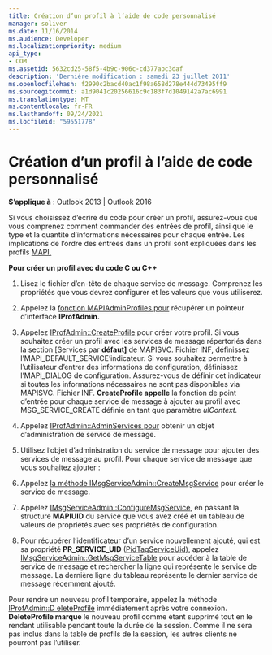 ```yaml
---
title: Création d’un profil à l’aide de code personnalisé
manager: soliver
ms.date: 11/16/2014
ms.audience: Developer
ms.localizationpriority: medium
api_type:
- COM
ms.assetid: 5632cd25-58f5-4b9c-906c-cd377abc3daf
description: 'Derniére modification : samedi 23 juillet 2011'
ms.openlocfilehash: f2990c2bacd40ac1f98a658d278e444d73495ff9
ms.sourcegitcommit: a1d9041c20256616c9c183f7d1049142a7ac6991
ms.translationtype: MT
ms.contentlocale: fr-FR
ms.lasthandoff: 09/24/2021
ms.locfileid: "59551778"
---
```

# <a name="creating-a-profile-by-using-custom-code"></a>Création d’un profil à l’aide de code personnalisé

  
  
**S’applique à** : Outlook 2013 | Outlook 2016 
  
Si vous choisissez d’écrire du code pour créer un profil, assurez-vous que vous comprenez comment commander des entrées de profil, ainsi que le type et la quantité d’informations nécessaires pour chaque entrée. Les implications de l’ordre des entrées dans un profil sont expliquées dans les profils [MAPI.](mapi-profiles.md)
  
 **Pour créer un profil avec du code C ou C++**
  
1. Lisez le fichier d’en-tête de chaque service de message. Comprenez les propriétés que vous devrez configurer et les valeurs que vous utiliserez.
    
2. Appelez la [fonction MAPIAdminProfiles pour](mapiadminprofiles.md) récupérer un pointeur d’interface **IProfAdmin.** 
    
3. Appelez [IProfAdmin::CreateProfile](iprofadmin-createprofile.md) pour créer votre profil. Si vous souhaitez créer un profil avec les services de message répertoriés dans la section [Services par **défaut]** de MAPISVC. Fichier INF, définissez l’MAPI_DEFAULT_SERVICE’indicateur. Si vous souhaitez permettre à l’utilisateur d’entrer des informations de configuration, définissez l’MAPI_DIALOG de configuration. Assurez-vous de définir cet indicateur si toutes les informations nécessaires ne sont pas disponibles via MAPISVC. Fichier INF. **CreateProfile appelle** la fonction de point d’entrée pour chaque service de message à ajouter au profil avec MSG_SERVICE_CREATE définie en tant que paramètre _ulContext._ 
    
4. Appelez [IProfAdmin::AdminServices pour](iprofadmin-adminservices.md) obtenir un objet d’administration de service de message. 
    
5. Utilisez l’objet d’administration du service de message pour ajouter des services de message au profil. Pour chaque service de message que vous souhaitez ajouter :
    
1. Appelez [la méthode IMsgServiceAdmin::CreateMsgService](imsgserviceadmin-createmsgservice.md) pour créer le service de message. 
    
2. Appelez [IMsgServiceAdmin::ConfigureMsgService](imsgserviceadmin-configuremsgservice.md), en passant la structure **MAPIUID** du service que vous avez créé et un tableau de valeurs de propriétés avec ses propriétés de configuration. 
    
6. Pour récupérer l’identificateur d’un service nouvellement ajouté, qui est sa propriété **PR_SERVICE_UID** ([PidTagServiceUid](pidtagserviceuid-canonical-property.md)), appelez [IMsgServiceAdmin::GetMsgServiceTable](imsgserviceadmin-getmsgservicetable.md) pour accéder à la table de service de message et rechercher la ligne qui représente le service de message. La dernière ligne du tableau représente le dernier service de message récemment ajouté. 
    
Pour rendre un nouveau profil temporaire, appelez la méthode [IProfAdmin::D eleteProfile](iprofadmin-deleteprofile.md) immédiatement après votre connexion. **DeleteProfile marque** le nouveau profil comme étant supprimé tout en le rendant utilisable pendant toute la durée de la session. Comme il ne sera pas inclus dans la table de profils de la session, les autres clients ne pourront pas l’utiliser. 
  

